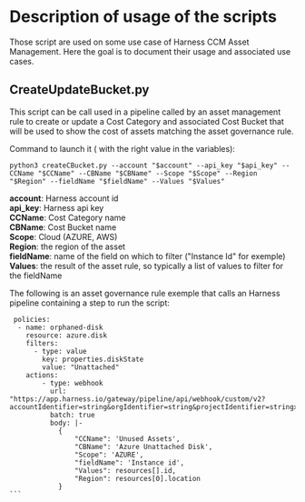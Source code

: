 # Description of usage of the scripts
Those script are used on some use case of Harness CCM Asset Management. Here the goal is to document their usage and associated use cases.

## CreateUpdateBucket.py
This script can be call used in a pipeline called by an asset management rule to create or update a Cost Category and associated Cost Bucket that will be used to show the cost of assets 
matching the asset governance rule.

Command to launch it ( with the right value in the variables):
```
python3 createCBucket.py --account "$account" --api_key "$api_key" --CCName "$CCName" --CBName "$CBName" --Scope "$Scope" --Region "$Region" --fieldName "$fieldName" --Values "$Values"
```
**account**: Harness account id  
**api_key**: Harness api key  
**CCName**: Cost Category name  
**CBName**: Cost Bucket name  
**Scope**: Cloud (AZURE, AWS)  
**Region**: the region of the asset  
**fieldName**: name of the field on which to filter ("Instance Id" for exemple)  
**Values**: the result of the asset rule, so typically a list of values to filter for the fieldName

The following is an asset governance rule exemple that calls an Harness pipeline containing a step to run the script:

````
 policies:
  - name: orphaned-disk
    resource: azure.disk
    filters:
      - type: value
        key: properties.diskState
        value: "Unattached"
    actions:
        - type: webhook
          url: "https://app.harness.io/gateway/pipeline/api/webhook/custom/v2?accountIdentifier=string&orgIdentifier=string&projectIdentifier=stringx&pipelineIdentifier=string&triggerIdentifier=string"
          batch: true
          body: |-
            {
                "CCName": 'Unused Assets',
                "CBName": 'Azure Unattached Disk',
                "Scope": 'AZURE',
                "fieldName": 'Instance id',
                "Values": resources[].id,
                "Region": resources[0].location
            }
```
